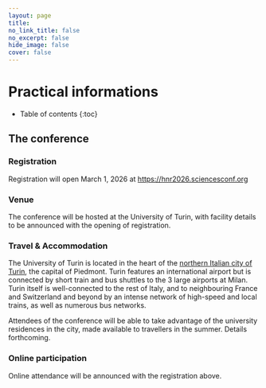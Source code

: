 ```yaml
---
layout: page
title: 
no_link_title: false 
no_excerpt: false 
hide_image: false
cover: false
---
```


# Practical informations

* Table of contents
{:toc}

## The conference
### Registration

Registration will open March 1, 2026 at <a href="https://hnr2026.sciencesconf.org">https://hnr2026.sciencesconf.org</a>

### Venue

The conference will be hosted at the University of Turin, with facility details to be announced with the opening of registration. 

### Travel & Accommodation

The University of Turin is located in the heart of the <a href="https://www.google.com/maps/place/Palazzo+Nuovo/@45.0685585,7.6937555,16.87z/data=!3m1!5s0x47886d632e706e61:0x3206cd8966e0d73b!4m15!1m8!3m7!1s0x47886d0cc3ed5cdf:0x405e67d473c94e0!2sTurin,+Metropolitan+City+of+Turin,+Italy!3b1!8m2!3d45.0703155!4d7.6868552!16zL20vMDdtZ3I!3m5!1s0x47886d6330fa0561:0x82cb8c09824e1107!8m2!3d45.0680338!4d7.6945305!16s%2Fg%2F1hc0grtm_">northern Italian city of Turin</a>, the capital of Piedmont. Turin features an international airport but is connected by short train and bus shuttles to the 3 large airports at Milan. Turin itself is well-connected to the rest of Italy, and to neighbouring France and Switzerland and beyond by an intense network of high-speed and local trains, as well as numerous bus networks.

Attendees of the conference will be able to take advantage of the university residences in the city, made available to travellers in the summer. Details forthcoming.

### Online participation

Online attendance will be announced with the registration above.
